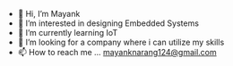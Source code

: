 - 👋 Hi, I’m Mayank
- 👀 I’m interested in designing Embedded Systems
- 🌱 I’m currently learning IoT
- 💞️ I’m looking for a company where i can utilize my skills
- 📫 How to reach me ... mayanknarang124@gmail.com

<!---
Mayank-124/Mayank-124 is a ✨ special ✨ repository because its `README.md` (this file) appears on your GitHub profile.
You can click the Preview link to take a look at your changes.
--->
